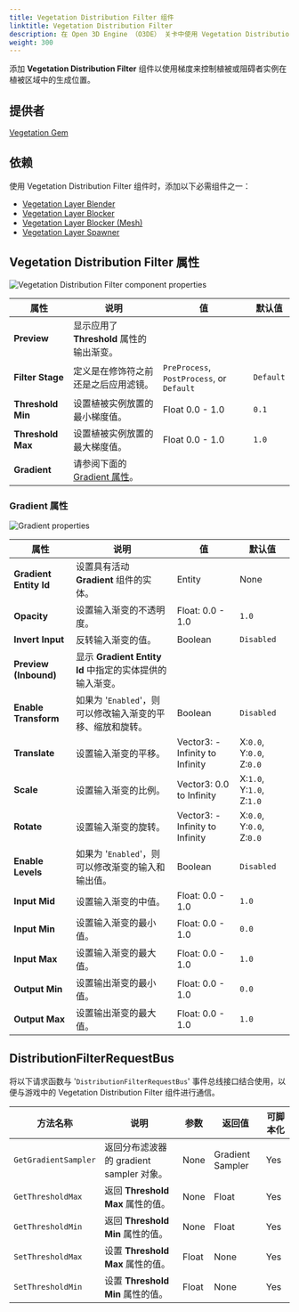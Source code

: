 ```yaml
---
title: Vegetation Distribution Filter 组件
linktitle: Vegetation Distribution Filter
description: 在 Open 3D Engine （O3DE） 关卡中使用 Vegetation Distribution Filter 组件的梯度控制植被实例的分布。
weight: 300
---
```


添加 **Vegetation Distribution Filter** 组件以使用梯度来控制植被或阻碍者实例在植被区域中的生成位置。

## 提供者

[Vegetation Gem](/docs/user-guide/gems/reference/environment/vegetation/)

## 依赖

使用 Vegetation Distribution Filter 组件时，添加以下必需组件之一：
- [Vegetation Layer Blender](./../vegetation/vegetation-layer-blender)
- [Vegetation Layer Blocker](./../vegetation/vegetation-layer-blocker)
- [Vegetation Layer Blocker (Mesh)](./../vegetation/vegetation-layer-blocker-mesh)
- [Vegetation Layer Spawner](./../vegetation/layer-spawner)

## Vegetation Distribution Filter 属性

![Vegetation Distribution Filter component properties](/images/user-guide/components/reference/vegetation-filters/vegetation-distribution-filter-component.png)

| 属性 | 说明 | 值 | 默认值 |
|-|-|-|-|
| **Preview** | 显示应用了 **Threshold** 属性的输出渐变。 | | |
| **Filter Stage** | 定义是在修饰符之前还是之后应用滤镜。 | `PreProcess`, `PostProcess`, or `Default` | `Default` |
| **Threshold Min** | 设置植被实例放置的最小梯度值。 | Float 0.0 - 1.0 | `0.1` |
| **Threshold Max** | 设置植被实例放置的最大梯度值。 | Float 0.0 - 1.0 | `1.0` |
| **Gradient** | 请参阅下面的 [Gradient 属性](#gradient-properties)。 |  |  |

### Gradient 属性

![Gradient properties](/images/user-guide/components/reference/vegetation-modifiers/gradient-properties.png)

| 属性 | 说明 | 值 | 默认值 |
|-|-|-|-|
| **Gradient Entity Id** | 设置具有活动 **Gradient** 组件的实体。 | Entity | None |
| **Opacity** | 设置输入渐变的不透明度。 | Float: 0.0 - 1.0 | `1.0` |
| **Invert Input** | 反转输入渐变的值。 | Boolean | `Disabled` |
| **Preview (Inbound)** | 显示 **Gradient Entity Id** 中指定的实体提供的输入渐变。 |  |  |
| **Enable Transform** | 如果为 '`Enabled`'，则可以修改输入渐变的平移、缩放和旋转。 | Boolean | `Disabled` |
| **Translate** | 设置输入渐变的平移。 | Vector3: -Infinity to Infinity | X:`0.0`, Y:`0.0`, Z:`0.0` |
| **Scale** | 设置输入渐变的比例。 | Vector3: 0.0 to Infinity | X:`1.0`, Y:`1.0`, Z:`1.0` |
| **Rotate** | 设置输入渐变的旋转。 | Vector3: -Infinity to Infinity | X:`0.0`, Y:`0.0`, Z:`0.0` |
| **Enable Levels** | 如果为 '`Enabled`'，则可以修改渐变的输入和输出值。 | Boolean | `Disabled` |
| **Input Mid** | 设置输入渐变的中值。 | Float: 0.0 - 1.0 | `1.0` |
| **Input Min** | 设置输入渐变的最小值。 | Float: 0.0 - 1.0 | `0.0` |
| **Input Max** | 设置输入渐变的最大值。 | Float: 0.0 - 1.0 | `1.0` |
| **Output Min** | 设置输出渐变的最小值。 | Float: 0.0 - 1.0 | `0.0` |
| **Output Max** | 设置输出渐变的最大值。 | Float: 0.0 - 1.0 | `1.0` |

## DistributionFilterRequestBus

将以下请求函数与 '`DistributionFilterRequestBus`' 事件总线接口结合使用，以便与游戏中的 Vegetation Distribution Filter 组件进行通信。

| 方法名称 | 说明 | 参数 | 返回值 | 可脚本化 |
|-|-|-|-|-|
| `GetGradientSampler` | 返回分布滤波器的 gradient sampler 对象。 | None | Gradient Sampler | Yes |
| `GetThresholdMax` | 返回 **Threshold Max** 属性的值。 | None | Float | Yes |
| `GetThresholdMin` | 返回 **Threshold Min** 属性的值。 | None | Float | Yes |
| `SetThresholdMax` | 设置 **Threshold Max** 属性的值。 | Float | None | Yes |
| `SetThresholdMin` | 设置 **Threshold Min** 属性的值。 | Float | None | Yes |
